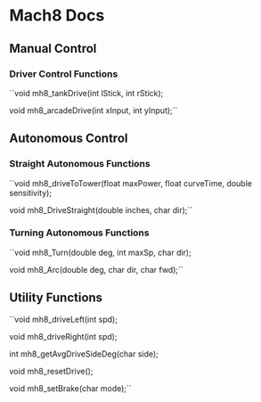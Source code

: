 # Mach8 Docs

## Manual Control
### Driver Control Functions
``void mh8_tankDrive(int lStick, int rStick);

  void mh8_arcadeDrive(int xInput, int yInput);``

## Autonomous Control
### Straight Autonomous Functions
``void mh8_driveToTower(float maxPower, float curveTime, double sensitivity);

  void mh8_DriveStraight(double inches, char dir);``

### Turning Autonomous Functions
``void mh8_Turn(double deg, int maxSp, char dir);

  void mh8_Arc(double deg, char dir, char fwd);``

## Utility Functions
``void mh8_driveLeft(int spd);

   void mh8_driveRight(int spd);
   
   int mh8_getAvgDriveSideDeg(char side);
   
   void mh8_resetDrive();
   
   void mh8_setBrake(char mode);``
